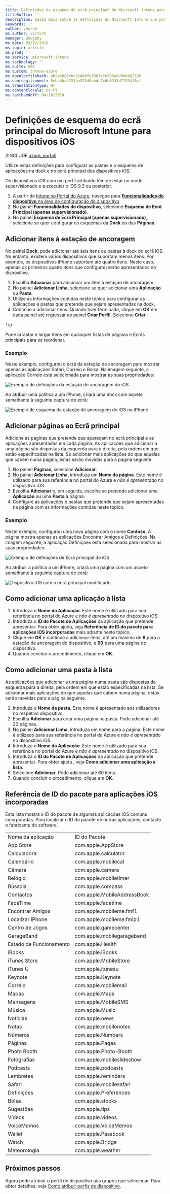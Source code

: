 ```yaml
---
title: Definições de esquema do ecrã principal do Microsoft Intune para dispositivos iOS
titleSuffix: ''
description: Saiba mais sobre as definições do Microsoft Intune que pode utilizar para personalizar o ecrã principal e a dock em dispositivos com iOS.
keywords: ''
author: vhorne
ms.author: victorh
manager: dougeby
ms.date: 03/02/2018
ms.topic: article
ms.prod: ''
ms.service: microsoft-intune
ms.technology: ''
ms.suite: ems
ms.custom: intune-azure
ms.openlocfilehash: ab5ee886cbc324b0fe3383e7e585e8d0b6482326
ms.sourcegitcommit: 5eba4bad151be32346aedc7cbb0333d71934f8cf
ms.translationtype: HT
ms.contentlocale: pt-PT
ms.lasthandoff: 04/16/2018
---
```

# <a name="microsoft-intune-home-screen-layout-settings-for-devices-running-ios"></a>Definições de esquema do ecrã principal do Microsoft Intune para dispositivos iOS

[!INCLUDE [azure_portal](./includes/azure_portal.md)]

Utilize estas definições para configurar as pastas e o esquema de aplicações na dock e no ecrã principal dos dispositivos iOS.

Os dispositivos iOS com um perfil atribuído têm de estar no modo supervisionado e a executar o iOS 9.3 ou posterior.

1. A partir do [Intune no Portal do Azure](https://portal.azure.com), navegue para [**Funcionalidades do dispositivo** na área de configuração do dispositivo](device-features-configure.md).
2. No painel **Funcionalidades do dispositivo**, selecione **Esquema de Ecrã Principal (apenas supervisionado)**.
3. No painel **Esquema de Ecrã Principal (apenas supervisionado)**, selecione se quer configurar os esquemas da **Dock** ou das **Páginas**.

## <a name="add-items-to-the-dock"></a>Adicionar itens à estação de ancoragem

No painel **Dock**, pode adicionar até seis itens ou pastas à dock do ecrã iOS. No entanto, existem vários dispositivos que suportam menos itens. Por exemplo, os dispositivos iPhone suportam até quatro itens. Neste caso, apenas os primeiros quatro itens que configurou serão apresentados no dispositivo.

1. Escolha **Adicionar** para adicionar um item à estação de ancoragem.
2. No painel **Adicionar Linha**, selecione se quer adicionar uma **Aplicação** ou **Pasta**.
3. Utilize as informações contidas neste tópico para configurar as aplicações e pastas que pretende que sejam apresentadas na dock.
4. Continue a adicionar itens. Quando tiver terminado, clique em **OK** em cada painel até regressar ao painel **Criar Perfil**. Selecione **Criar**.

>[!TIP]
> Pode arrastar e largar itens em quaisquer listas de páginas e Ecrãs principais para os reordenar.

### <a name="example"></a>Exemplo

Neste exemplo, configurou o ecrã da estação de ancoragem para mostrar apenas as aplicações Safari, Correio e Bolsa. Na imagem seguinte, a aplicação Correio está selecionada para mostrar as suas propriedades:

![Exemplo de definições da estação de ancoragem do iOS](./media/FfFiUcP.png)

Ao atribuir uma política a um iPhone, criará uma dock com aspeto semelhante à seguinte captura de ecrã:

![Exemplo de esquema da estação de ancoragem do iOS no iPhone](./media/bAgCe8F.png)

## <a name="add-home-screen-pages"></a>Adicionar páginas ao Ecrã principal

Adicione as páginas que pretende que apareçam no ecrã principal e as aplicações apresentadas em cada página. As aplicações que adicionar a uma página são dispostas da esquerda para a direita, pela ordem em que estão especificadas na lista. Se adicionar mais aplicações do que aquelas que cabem numa página, estas serão movidas para a página seguinte.

1. No painel **Páginas**, selecione **Adicionar**.
2. No painel **Adicionar Linha**, introduza um **Nome da página**. Este nome é utilizado para sua referência no portal do Azure e *não é apresentado* no dispositivo iOS.
3. Escolha **Adicionar** e, em seguida, escolha se pretende adicionar uma **Aplicação** ou uma **Pasta** à página.
4. Configure as aplicações e pastas que pretende que sejam apresentadas na página com as informações contidas neste tópico.

### <a name="example"></a>Exemplo

Neste exemplo, configurou uma nova página com o nome **Contoso**. A página mostra apenas as aplicações Encontrar Amigos e Definições. Na imagem seguinte, a aplicação Definições está selecionada para mostrar as suas propriedades:

![Exemplo de definições de Ecrã principal do iOS](./media/Jc2OxyX.png)

Ao atribuir a política a um iPhone, criará uma página com um aspeto semelhante à seguinte captura de ecrã:

![Dispositivo iOS com o ecrã principal modificado](./media/Bd37PHa.png)

## <a name="how-to-add-an-app-to-the-list"></a>Como adicionar uma aplicação à lista

1. Introduza o **Nome da Aplicação**. Este nome é utilizado para sua referência no portal do Azure e *não é apresentado* no dispositivo iOS.
2. Introduza o **ID do Pacote de Aplicações** da aplicação que pretende apresentar. Para obter ajuda, veja **Referência de ID do pacote para aplicações iOS incorporadas** mais adiante neste tópico.
3. Clique em **OK** e continue a adicionar itens, até um máximo de **6** para a estação de ancoragem do dispositivo, e **60** para uma página do dispositivo.
4. Quando concluir o procedimento, clique em **OK**.

## <a name="how-to-add-a-folder-to-the-list"></a>Como adicionar uma pasta à lista

As aplicações que adicionar a uma página numa pasta são dispostas da esquerda para a direita, pela ordem em que estão especificadas na lista. Se adicionar mais aplicações do que aquelas que cabem numa página, estas serão movidas para a página seguinte.

1. Introduza o **Nome da pasta**. Este nome é apresentado aos utilizadores no respetivo dispositivo.
2. Escolha **Adicionar** para criar uma página na pasta. Pode adicionar até 20 páginas.
3. No painel **Adicionar Linha**, introduza um nome para a página. Este nome é utilizado para sua referência no portal do Azure e *não é apresentado* no dispositivo iOS.
3. Introduza o **Nome da Aplicação**. Este nome é utilizado para sua referência no portal do Azure e *não é apresentado* no dispositivo iOS.
2. Introduza o **ID do Pacote de Aplicações** da aplicação que pretende apresentar. Para obter ajuda , veja **Como adicionar uma aplicação à lista**.
3. Selecione **Adicionar**. Pode adicionar até 60 itens.
4. Quando concluir o procedimento, clique em **OK**.


## <a name="bundle-id-reference-for-built-in-ios-apps"></a>Referência de ID do pacote para aplicações iOS incorporadas

Esta lista mostra o ID do pacote de algumas aplicações iOS comuns incorporadas. Para localizar o ID do pacote de outras aplicações, contacte o fabricante de software.

|||
|-|-|
|Nome da aplicação|ID do Pacote|
|App Store|com.apple.AppStore|
|Calculadora|com.apple.calculator|
|Calendário|com.apple.mobilecal|
|Câmara|com.apple.camera|
|Relógio|com.apple.mobiletimer|
|Bússola|com.apple.compass|
|Contactos|com.apple.MobileAddressBook|
|FaceTime|com.apple.facetime|
|Encontrar Amigos|com.apple.mobileme.fmf1|
|Localizar iPhone|com.apple.mobileme.fmip1|
|Centro de Jogos|com.apple.gamecenter|
|GarageBand|com.apple.mobilegarageband|
|Estado de Funcionamento|com.apple.Health|
|iBooks|com.apple.iBooks|
|iTunes Store|com.apple.MobileStore|
|iTunes U|com.apple.itunesu|
|Keynote|com.apple.Keynote|
|Correio|com.apple.mobilemail|
|Mapas|com.apple.Maps|
|Mensagens|com.apple.MobileSMS|
|Música|com.apple.Music|
|Notícias|com.apple.news|
|Notas|com.apple.mobilenotes|
|Números|com.apple.Numbers|
|Páginas|com.apple.Pages|
|Photo Booth|com.apple.Photo-Booth|
|Fotografias|com.apple.mobileslideshow|
|Podcasts|com.apple.podcasts|
|Lembretes|com.apple.reminders|
|Safari|com.apple.mobilesafari|
|Definições|com.apple.Preferences|
|Bolsa|com.apple.stocks|
|Sugestões|com.apple.tips|
|Vídeos|com.apple.videos|
|VoiceMemos|com.apple.VoiceMemos|
|Wallet|com.apple.Passbook|
|Watch|com.apple.Bridge|
|Meteorologia|com.apple.weather|


## <a name="next-steps"></a>Próximos passos

Agora pode atribuir o perfil do dispositivo aos grupos que selecionar. Para obter detalhes, veja [Como atribuir perfis de dispositivo](device-profile-assign.md).
